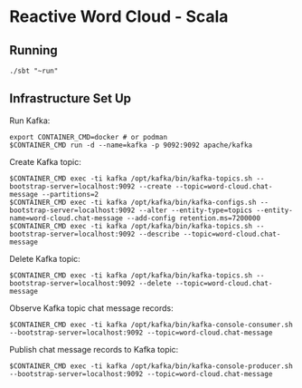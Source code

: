 # Reactive Word Cloud - Scala

## Running
```shell
./sbt "~run"
```

## Infrastructure Set Up
Run Kafka:
```shell
export CONTAINER_CMD=docker # or podman
$CONTAINER_CMD run -d --name=kafka -p 9092:9092 apache/kafka
```

Create Kafka topic:
```shell
$CONTAINER_CMD exec -ti kafka /opt/kafka/bin/kafka-topics.sh --bootstrap-server=localhost:9092 --create --topic=word-cloud.chat-message --partitions=2
$CONTAINER_CMD exec -ti kafka /opt/kafka/bin/kafka-configs.sh --bootstrap-server=localhost:9092 --alter --entity-type=topics --entity-name=word-cloud.chat-message --add-config retention.ms=7200000
$CONTAINER_CMD exec -ti kafka /opt/kafka/bin/kafka-topics.sh --bootstrap-server=localhost:9092 --describe --topic=word-cloud.chat-message
```

Delete Kafka topic:
```shell
$CONTAINER_CMD exec -ti kafka /opt/kafka/bin/kafka-topics.sh --bootstrap-server=localhost:9092 --delete --topic=word-cloud.chat-message
```

Observe Kafka topic chat message records:
```shell
$CONTAINER_CMD exec -ti kafka /opt/kafka/bin/kafka-console-consumer.sh --bootstrap-server=localhost:9092 --topic=word-cloud.chat-message
```

Publish chat message records to Kafka topic:
```shell
$CONTAINER_CMD exec -ti kafka /opt/kafka/bin/kafka-console-producer.sh --bootstrap-server=localhost:9092 --topic=word-cloud.chat-message
```
